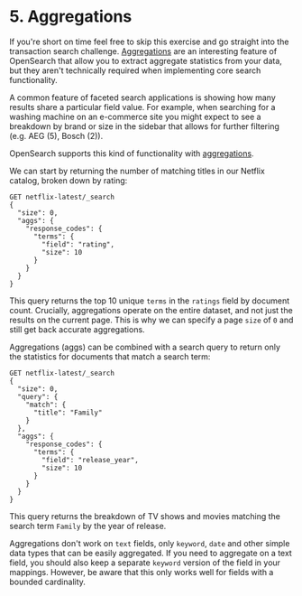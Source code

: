 # 5. Aggregations

If you're short on time feel free to skip this exercise and go straight into the transaction search challenge. [Aggregations](https://opensearch.org/docs/latest/aggregations/) are an interesting feature of OpenSearch that allow you to extract aggregate statistics from your data, but they aren't technically required when implementing core search functionality.

A common feature of faceted search applications is showing how many results share a particular field value. For example, when searching for a washing machine on an e-commerce site you might expect to see a breakdown by brand or size in the sidebar that allows for further filtering (e.g. AEG (5), Bosch (2)).

OpenSearch supports this kind of functionality with [aggregations](https://opensearch.org/docs/latest/aggregations/).

We can start by returning the number of matching titles in our Netflix catalog, broken down by rating:

```
GET netflix-latest/_search
{
  "size": 0,
  "aggs": {
    "response_codes": {
      "terms": {
        "field": "rating",
        "size": 10
      }
    }
  }
}
```

This query returns the top 10 unique `terms` in the `ratings` field by document count. Crucially, aggregations operate on the entire dataset, and not just the results on the current page. This is why we can specify a page `size` of `0` and still get back accurate aggregations.

Aggregations (aggs) can be combined with a search query to return only the statistics for documents that match a search term:

```
GET netflix-latest/_search
{
  "size": 0,
  "query": {
    "match": {
      "title": "Family"
    }
  }, 
  "aggs": {
    "response_codes": {
      "terms": {
        "field": "release_year",
        "size": 10
      }
    }
  }
}
```

This query returns the breakdown of TV shows and movies matching the search term `Family` by the year of release.

Aggregations don't work on `text` fields, only `keyword`, `date` and other simple data types that can be easily aggregated. If you need to aggregate on a text field, you should also keep a separate `keyword` version of the field in your mappings. However, be aware that this only works well for fields with a bounded cardinality.